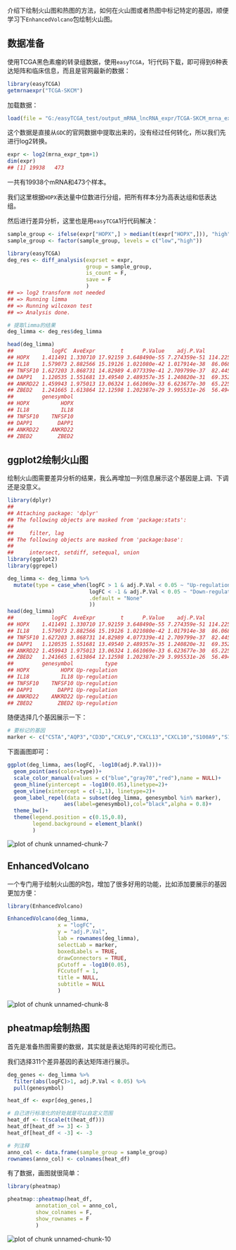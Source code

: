 介绍下绘制火山图和热图的方法，如何在火山图或者热图中标记特定的基因，顺便学习下`EnhancedVolcano`包绘制火山图。

## 数据准备

使用TCGA黑色素瘤的转录组数据，使用`easyTCGA`，1行代码下载，即可得到6种表达矩阵和临床信息，而且是官网最新的数据：


```r
library(easyTCGA)
getmrnaexpr("TCGA-SKCM")
```

加载数据：


```r
load(file = "G:/easyTCGA_test/output_mRNA_lncRNA_expr/TCGA-SKCM_mrna_expr_tpm.rdata")
```

这个数据是直接从`GDC`的官网数据中提取出来的，没有经过任何转化，所以我们先进行log2转换。


```r
expr <- log2(mrna_expr_tpm+1)
dim(expr)
## [1] 19938   473
```

一共有19938个mRNA和473个样本。

我们这里根据`HOPX`表达量中位数进行分组，把所有样本分为高表达组和低表达组。

然后进行差异分析，这里也是用`easyTCGA`1行代码解决：


```r
sample_group <- ifelse(expr["HOPX",] > median(t(expr["HOPX",])), "high","low")
sample_group <- factor(sample_group, levels = c("low","high"))

library(easyTCGA)
deg_res <- diff_analysis(exprset = expr, 
                         group = sample_group,
                         is_count = F,
                         save = F
                         )
## => log2 transform not needed
## => Running limma
## => Running wilcoxon test
## => Analysis done.

# 提取limma的结果
deg_limma <- deg_res$deg_limma

head(deg_limma)
##            logFC  AveExpr        t      P.Value    adj.P.Val         B
## HOPX    1.411491 1.330710 17.92159 3.648490e-55 7.274359e-51 114.22524
## IL18    1.579073 2.882566 15.19126 1.021080e-42 1.017914e-38  86.06859
## TNFSF10 1.627203 3.868731 14.82989 4.077339e-41 2.709799e-37  82.44504
## DAPP1   1.120535 1.551681 13.49540 2.489357e-35 1.240820e-31  69.35296
## ANKRD22 1.459943 1.975013 13.06324 1.661069e-33 6.623677e-30  65.22542
## ZBED2   1.241665 1.613864 12.12598 1.202387e-29 3.995531e-26  56.49488
##         genesymbol
## HOPX          HOPX
## IL18          IL18
## TNFSF10    TNFSF10
## DAPP1        DAPP1
## ANKRD22    ANKRD22
## ZBED2        ZBED2
```


## ggplot2绘制火山图

绘制火山图需要差异分析的结果，我么再增加一列信息展示这个基因是上调、下调还是没意义。


```r
library(dplyr)
## 
## Attaching package: 'dplyr'
## The following objects are masked from 'package:stats':
## 
##     filter, lag
## The following objects are masked from 'package:base':
## 
##     intersect, setdiff, setequal, union
library(ggplot2)
library(ggrepel)

deg_limma <- deg_limma %>% 
  mutate(type = case_when(logFC > 1 & adj.P.Val < 0.05 ~ "Up-regulation",
                          logFC < -1 & adj.P.Val < 0.05 ~ "Down-regulation",
                          .default = "None"
                          ))
head(deg_limma)
##            logFC  AveExpr        t      P.Value    adj.P.Val         B
## HOPX    1.411491 1.330710 17.92159 3.648490e-55 7.274359e-51 114.22524
## IL18    1.579073 2.882566 15.19126 1.021080e-42 1.017914e-38  86.06859
## TNFSF10 1.627203 3.868731 14.82989 4.077339e-41 2.709799e-37  82.44504
## DAPP1   1.120535 1.551681 13.49540 2.489357e-35 1.240820e-31  69.35296
## ANKRD22 1.459943 1.975013 13.06324 1.661069e-33 6.623677e-30  65.22542
## ZBED2   1.241665 1.613864 12.12598 1.202387e-29 3.995531e-26  56.49488
##         genesymbol          type
## HOPX          HOPX Up-regulation
## IL18          IL18 Up-regulation
## TNFSF10    TNFSF10 Up-regulation
## DAPP1        DAPP1 Up-regulation
## ANKRD22    ANKRD22 Up-regulation
## ZBED2        ZBED2 Up-regulation
```

随便选择几个基因展示一下：


```r
# 要标记的基因
marker <- c("CSTA","AQP3","CD3D","CXCL9","CXCL13","CXCL10","S100A9","S100A8","JCHAIN","KRT5")
```

下面画图即可：


```r
ggplot(deg_limma, aes(logFC, -log10(adj.P.Val)))+
  geom_point(aes(color=type))+
  scale_color_manual(values = c("blue","gray70","red"),name = NULL)+
  geom_hline(yintercept = -log10(0.05),linetype=2)+
  geom_vline(xintercept = c(-1,1), linetype=2)+
  geom_label_repel(data = subset(deg_limma, genesymbol %in% marker), 
                  aes(label=genesymbol),col="black",alpha = 0.8)+
  theme_bw()+
  theme(legend.position = c(0.15,0.8),
        legend.background = element_blank()
        )
```

![plot of chunk unnamed-chunk-7](https://aliyun-bucket0324.oss-cn-shanghai.aliyuncs.com/img/unnamed-chunk-7-178938730.png)

## EnhancedVolcano

一个专门用于绘制火山图的R包，增加了很多好用的功能，比如添加要展示的基因更加方便：


```r
library(EnhancedVolcano)

EnhancedVolcano(deg_limma,
                x = "logFC",
                y = "adj.P.Val",
                lab = rownames(deg_limma),
                selectLab = marker,
                boxedLabels = TRUE,
                drawConnectors = TRUE,
                pCutoff = -log10(0.05),
                FCcutoff = 1,
                title = NULL,
                subtitle = NULL
                )
```

![plot of chunk unnamed-chunk-8](https://aliyun-bucket0324.oss-cn-shanghai.aliyuncs.com/img/unnamed-chunk-8-178938730.png)

## pheatmap绘制热图

首先是准备热图需要的数据，其实就是表达矩阵的可视化而已。

我们选择311个差异基因的表达矩阵进行展示。


```r
deg_genes <- deg_limma %>% 
  filter(abs(logFC)>1, adj.P.Val < 0.05) %>% 
  pull(genesymbol)

heat_df <- expr[deg_genes,]

# 自己进行标准化的好处就是可以自定义范围
heat_df <- t(scale(t(heat_df)))
heat_df[heat_df >= 3] <- 3
heat_df[heat_df < -3] <- -3

# 列注释
anno_col <- data.frame(sample_group = sample_group)
rownames(anno_col) <- colnames(heat_df)
```

有了数据，画图就很简单：


```r
library(pheatmap)

pheatmap::pheatmap(heat_df,
         annotation_col = anno_col,
         show_colnames = F,
         show_rownames = F
         )
```

![plot of chunk unnamed-chunk-10](https://aliyun-bucket0324.oss-cn-shanghai.aliyuncs.com/img/unnamed-chunk-10-178938730.png)



